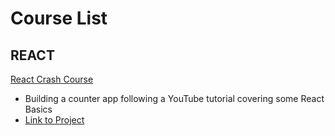 # Course List

## REACT

[React Crash Course](https://youtu.be/Ke90Tje7VS0?list=WL)
- Building a counter app following a YouTube tutorial covering some React Basics
- [Link to Project](https://github.com/ashley-codes/counter-app-react-mosh-tutorial)